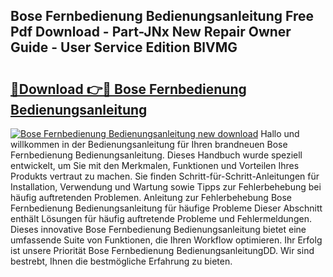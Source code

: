 ## Bose Fernbedienung Bedienungsanleitung Free Pdf Download - Part-JNx New Repair Owner Guide - User Service Edition BlVMG

# <h2><a href="http://df1aykc.blite.top/?on=Bose+Fernbedienung+Bedienungsanleitung">🔗Download 👉🔴 Bose Fernbedienung Bedienungsanleitung</a></h2>

[![Bose Fernbedienung Bedienungsanleitung new download](https://i.imgur.com/lujVjoI.png)](http://df1aykc.blite.top/?on=Bose+Fernbedienung+Bedienungsanleitung)
Hallo und willkommen in der Bedienungsanleitung für Ihren brandneuen Bose Fernbedienung Bedienungsanleitung. Dieses Handbuch wurde speziell entwickelt, um Sie mit den Merkmalen, Funktionen und Vorteilen Ihres Produkts vertraut zu machen. Sie finden Schritt-für-Schritt-Anleitungen für Installation, Verwendung und Wartung sowie Tipps zur Fehlerbehebung bei häufig auftretenden Problemen. Anleitung zur Fehlerbehebung Bose Fernbedienung Bedienungsanleitung für häufige Probleme Dieser Abschnitt enthält Lösungen für häufig auftretende Probleme und Fehlermeldungen. Dieses innovative Bose Fernbedienung Bedienungsanleitung bietet eine umfassende Suite von Funktionen, die Ihren Workflow optimieren. Ihr Erfolg ist unsere Priorität Bose Fernbedienung BedienungsanleitungDD. Wir sind bestrebt, Ihnen die bestmögliche Erfahrung zu bieten.
